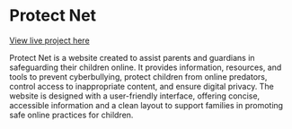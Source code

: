 # Protect Net

[View live project here](https://mali-539.github.io/ProtectNet-Project/)

Protect Net is a website created to assist parents and guardians in safeguarding their children online. It provides information, resources, and tools to prevent cyberbullying, protect children from online predators, control access to inappropriate content, and ensure digital privacy. The website is designed with a user-friendly interface, offering concise, accessible information and a clean layout to support families in promoting safe online practices for children.
